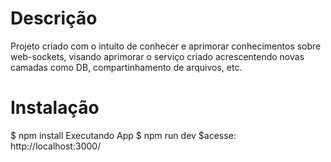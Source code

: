 # Descrição
Projeto criado com o intuito de conhecer e aprimorar 
conhecimentos sobre web-sockets, visando aprimorar o 
serviço criado acrescentendo novas camadas como DB, compartinhamento de arquivos, etc.

# Instalação
$ npm install
Executando App
$ npm run dev
$acesse: http://localhost:3000/
